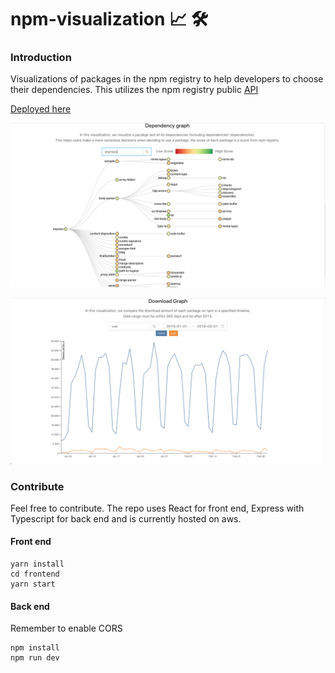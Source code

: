 # npm-visualization 📈 🛠️

### Introduction
Visualizations of packages in the npm registry to help developers to choose their dependencies. This utilizes the npm registry public
[API](https://github.com/npm/registry)

[Deployed here](http://npm.tools/)

![](ex1.png)

![](ex2.png)


### Contribute
Feel free to contribute. The repo uses React for front end, Express with Typescript for back end and is currently hosted on aws.

#### Front end
```
yarn install
cd frontend
yarn start
```

#### Back end
Remember to enable CORS
```
npm install
npm run dev
```

